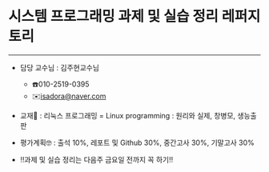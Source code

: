 # 시스템 프로그래밍 과제 및 실습 정리 레퍼지토리

---

* 담당 교수님 : 김주현교수님
  * ☎️010-2519-0395
  * ✉️isadora@naver.com

* 교재📖 : 리눅스 프로그래밍 = Linux programming : 원리와 실제, 창병모, 생능출판

* 평가계획🤓 : 출석 10%, 레포트 및 Github 30%, 중간고사 30%, 기말고사 30%

* ‼️과제 및 실습 정리는 다음주 금요일 전까지 꼭 하기‼️
